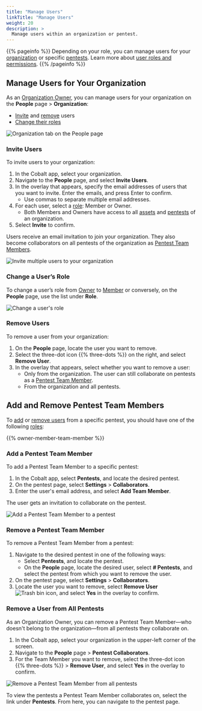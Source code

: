 ```yaml
---
title: "Manage Users"
linkTitle: "Manage Users"
weight: 20
description: >
  Manage users within an organization or pentest.
---
```


{{% pageinfo %}}
Depending on your role, you can manage users for your [organization](#manage-users-for-your-organization) or specific [pentests](#add-and-remove-pentest-team-members). Learn more about [user roles and permissions](/platform-deep-dive/collaboration/organization/user-roles/).
{{% /pageinfo %}}

## Manage Users for Your Organization

As an [Organization Owner](/glossary/#organization-owner), you can manage users for your organization on the **People** page > **Organization**:

- [Invite](#invite-users) and [remove](#remove-users) users
- [Change their roles](#change-a-users-role)

![Organization tab on the People page](/deepdive/PeopleOrganization.png "View and manage users for your organization on the People page")

### Invite Users

To invite users to your organization:

1. In the Cobalt app, select your organization.
1. Navigate to the **People** page, and select **Invite Users**.
1. In the overlay that appears, specify the email addresses of users that you want to invite. Enter the emails, and press Enter to confirm.
   - Use commas to separate multiple email addresses.
1. For each user, select a [role](/platform-deep-dive/collaboration/organization/user-roles/): Member or Owner.
    - Both Members and Owners have access to all [assets](/platform-deep-dive/assets/) and [pentests](/platform-deep-dive/pentests/) of an organization.
1. Select **Invite** to confirm.

Users receive an email invitation to join your organization. They also become collaborators on all pentests of the organization as [Pentest Team Members](/glossary/#pentest-team-member).

<!--If an email address is invalid or a user has already joined, you see an error message.-->

![Invite multiple users to your organization](/deepdive/InviteUsers.png "Overlay for inviting multiple users")

### Change a User’s Role

To change a user’s role from [Owner](/glossary/#organization-owner) to [Member](/glossary/#organization-member) or conversely, on the **People** page, use the list under **Role**.

![Change a user's role](/deepdive/ChangeUserRole.png "Role list on the People page")

### Remove Users

To remove a user from your organization:

1. On the **People** page, locate the user you want to remove.
1. Select the three-dot icon {{% three-dots %}} on the right, and select **Remove User**.
1. In the overlay that appears, select whether you want to remove a user:
    - Only from the organization. The user can still collaborate on pentests as a [Pentest Team Member](/glossary/#pentest-team-member).
    - From the organization and all pentests.

## Add and Remove Pentest Team Members

To [add](#add-a-pentest-team-member) or [remove users](#remove-a-pentest-team-member) from a specific pentest, you should have one of the following [roles](/platform-deep-dive/collaboration/organization/user-roles/):

{{% owner-member-team-member %}}

### Add a Pentest Team Member

To add a Pentest Team Member to a specific pentest:

1. In the Cobalt app, select **Pentests**, and locate the desired pentest.
1. On the pentest page, select **Settings** > **Collaborators**.
1. Enter the user's email address, and select **Add Team Member**.

The user gets an invitation to collaborate on the pentest.

![Add a Pentest Team Member to a pentest](/deepdive/AddPentestTeamMember.png "Add a Pentest Team Member to a pentest")

### Remove a Pentest Team Member

To remove a Pentest Team Member from a pentest:

1. Navigate to the desired pentest in one of the following ways:
   - Select **Pentests**, and locate the pentest.
   - On the **People** page, locate the desired user, select **# Pentests**, and select the pentest from which you want to remove the user.
1. On the pentest page, select **Settings** > **Collaborators**.
1. Locate the user you want to remove, select **Remove User** ![Trash bin icon](/icons/Trash.png "Trash bin icon"), and select **Yes** in the overlay to confirm.

### Remove a User from All Pentests

As an Organization Owner, you can remove a Pentest Team Member—who doesn't belong to the organization—from all pentests they collaborate on.

1. In the Cobalt app, select your organization in the upper-left corner of the screen.
1. Navigate to the **People** page > **Pentest Collaborators**.
1. For the Team Member you want to remove, select the three-dot icon {{% three-dots %}} > **Remove User**, and select **Yes** in the overlay to confirm.

![Remove a Pentest Team Member from all pentests](/deepdive/RemoveCollaboratorFromAllPentests.png "Add a Pentest Team Member from all pentests")

To view the pentests a Pentest Team Member collaborates on, select the link under **Pentests**. From here, you can navigate to the pentest page.
